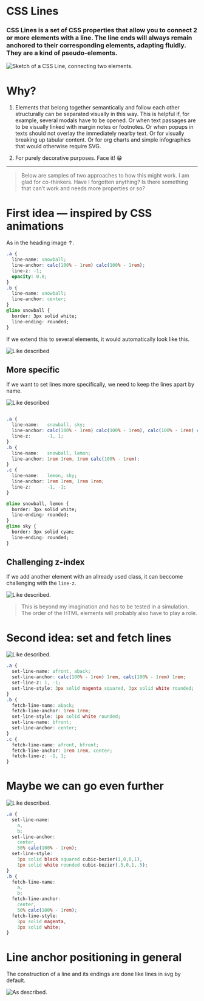 # CSS Lines

### CSS Lines is a set of CSS properties that allow you to connect 2 or more elements with a line. The line ends will always remain anchored to their corresponding elements, adapting fluidly. They are a kind of pseudo-elements.

![Sketch of a CSS Line, connecting two elements.](img/v1-2-elements.png)

# Why?

1. Elements that belong together semantically and follow each other structurally can be separated visually in this way. This is helpful if, for example, several modals have to be opened. Or when text passages are to be visually linked with margin notes or footnotes. Or when popups in texts should not overlay the immediately nearby text. Or for visually breaking up tabular content. Or for org charts and simple infographics that would otherwise require SVG.

2. For purely decorative purposes. Face it! 😁

---

> Below are samples of two approaches to how this might work. I am glad for co-thinkers. Have I forgotten anything? Is there something that can’t work and needs more properties or so?

 
# First idea — inspired by CSS animations

As in the heading image ↑.

```css
.a {
  line-name: snowball;
  line-anchor: calc(100% - 1rem) calc(100% - 1rem);
  line-z: -1;
  opacity: 0.8;
}
.b {
  line-name: snowball;
  line-anchor: center;
}
@line snowball {
  border: 3px solid white;
  line-ending: rounded;
}
```
If we extend this to several elements, it would automatically look like this.

![Like described](img/v1-4-elements.png)

##  More specific

If we want to set lines more specifically, we need to keep the lines apart by name.

![Like described](img/v1-3-elements.png)


```css

.a {
  line-name:   snowball, sky;
  line-anchor: calc(100% - 1rem) calc(100% - 1rem), calc(100% - 1rem) calc(100% - 1rem);
  line-z:      -1, 1;
}
.b {
  line-name:   snowball, lemon;
  line-anchor: 1rem 1rem, 1rem calc(100% - 1rem);
}
.c {
  line-name:   lemon, sky;
  line-anchor: 1rem 1rem, 1rem 1rem;
  line-z:      -1, -1;
}

@line snowball, lemon {
  border: 3px solid white;
  line-ending: rounded;
}
@line sky {
  border: 3px solid cyan;
  line-ending: rounded;
}
```

## Challenging z-index
If we add another element with an allready used class, it can beccome challenging with the `line-z`. 

![Like described.](img/v1-4-elements-messy.png)
> This is beyond my imagination and has to be tested in a simulation. The order of the HTML elements will probably also have to play a role.



# Second idea: set and fetch lines

![Like described.](img/v2-3-elements.png)

```css
.a {
  set-line-name: afront, aback;
  set-line-anchor: calc(100% - 1rem) 1rem, calc(100% - 1rem) 1rem;
  set-line-z: 1, -1;
  set-line-style: 3px solid magenta squared, 3px solid white rounded;
}
.b {
  fetch-line-name: aback;
  fetch-line-anchor: 1rem 1rem;
  set-line-style: 1px solid white rounded;
  set-line-name: bfront;
  set-line-anchor: center;
}
.c {
  fetch-line-name: afront, bfront;
  fetch-line-anchor: 1rem 1rem, center;
  fetch-line-z: -1, 1;
}
```

# Maybe we can go even further

![Like described.](img/v2-bezier.png)

```css
.a {
  set-line-name: 
    a, 
    b;
  set-line-anchor: 
    center, 
    50% calc(100% - 1rem);
  set-line-style: 
    3px solid black squared cubic-bezier(1,0,0,1), 
    1px solid white rounded cubic-bezier(.5,0,1,.5);
}
.b {
  fetch-line-name: 
    a, 
    b;
  fetch-line-anchor: 
    center, 
    50% calc(100% - 1rem);
  fetch-line-style: 
    3px solid magenta, 
    3px solid white;
}
```

# Line anchor positioning in general

The construction of a line and its endings are done like lines in svg by default.

![As described.](img/line-anchor.png)